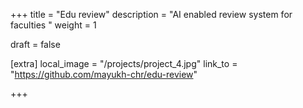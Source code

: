 +++
title = "Edu review"
description = "AI enabled review system for faculties "
weight = 1

draft = false

[extra]
local_image = "/projects/project_4.jpg"
link_to = "https://github.com/mayukh-chr/edu-review"


+++